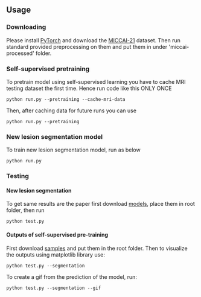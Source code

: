 ## Usage
### Downloading
Please install [PyTorch](https://pytorch.org/) and download the [MICCAI-21](https://portal.fli-iam.irisa.fr/msseg-2/) dataset. Then run standard provided preprocessing on them and put them in under 'miccai-processed' folder.
### Self-supervised pretraining
To pretrain model using self-supervised learning you have to cache MRI testing dataset the first time. Hence run code like this ONLY ONCE
```
python run.py --pretraining --cache-mri-data
```
Then, after caching data for future runs you can use
```
python run.py --pretraining
```
### New lesion segmentation model
To train new lesion segmentation model, run as below
```
python run.py
```
### Testing
#### New lesion segmentation
To get same results are the paper first download [models](https://file.io/cS1dZg25VqlW), place them in root folder, then run
```
python test.py
```
#### Outputs of self-supervised pre-training
First download [samples](https://file.io/dFi2Br52YfH6) and put them in the root folder. Then to visualize the outputs using matplotlib library use:
```
python test.py --segmentation
```
To create a gif from the prediction of the model, run:
```
python test.py --segmentation --gif
```

